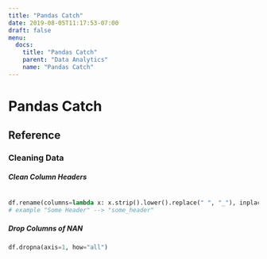 ```yaml
---
title: "Pandas Catch"
date: 2019-08-05T11:17:53-07:00
draft: false
menu:
  docs:
    title: "Pandas Catch"
    parent: "Data Analytics"
    name: "Pandas Catch"
---
```


# Pandas Catch 

## Reference

### Cleaning Data 

##### Clean Column Headers

```python 

df.rename(columns=lambda x: x.strip().lower().replace(" ", "_"), inplace=True)
# example "Some Header" --> "some_header"
```

##### Drop Columns of NAN

```python 
df.dropna(axis=1, how="all")
```